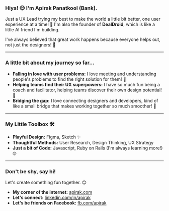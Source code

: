 
### Hiya\! 😊 I'm Apirak Panatkool (Bank).

Just a UX Lead trying my best to make the world a little bit better, one user experience at a time\! 💖 I'm also the founder of **DealDroid**, which is like a little AI friend I'm building.

I've always believed that great work happens because everyone helps out, not just the designers\! 🙏

-----

### A little bit about my journey so far...

  - **Falling in love with user problems:** I love meeting and understanding people's problems to find the right solution for them\! 🔎
  - **Helping teams find their UX superpowers:** I have so much fun being a coach and facilitator, helping teams discover their own design potential\! 🚀
  - **Bridging the gap:** I love connecting designers and developers, kind of like a small bridge that makes working together so much smoother\! 🌉

-----

### My Little Toolbox 🛠️

  - **Playful Design:** Figma, Sketch ✨
  - **Thoughtful Methods:** User Research, Design Thinking, UX Strategy
  - **Just a bit of Code:** Javascript, Ruby on Rails (I'm always learning more\!) 🤓

-----

### Don't be shy, say hi\!

Let's create something fun together. 😊

  - **My corner of the internet:** [apirak.com](https://apirak.com)
  - **Let's connect:** [linkedin.com/in/apirak](https://www.linkedin.com/in/apirak)
  - **Let's be friends on Facebook:** [fb.com/apirak](https://fb.com/apirak)
